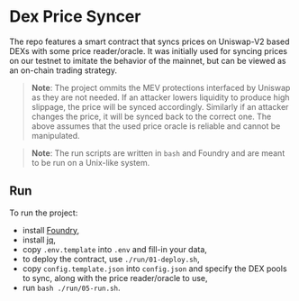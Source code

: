 # Dex Price Syncer

The repo features a smart contract that syncs prices on Uniswap-V2 based DEXs with some price reader/oracle.
It was initially used for syncing prices on our testnet to imitate the behavior of the mainnet,
but can be viewed as an on-chain trading strategy.

> **Note**: The project ommits the MEV protections interfaced by Uniswap as they are not needed.
> If an attacker lowers liquidity to produce high slippage, the price will be synced accordingly.
> Similarly if an attacker changes the price, it will be synced back to the correct one.
> The above assumes that the used price oracle is reliable and cannot be manipulated.

> **Note**: The run scripts are written in `bash` and Foundry and are meant to be run on a Unix-like system.

## Run

To run the project:
- install [Foundry](https://book.getfoundry.sh/),
- install [jq](https://jqlang.github.io/jq/),
- copy `.env.template` into `.env` and fill-in your data,
- to deploy the contract, use `./run/01-deploy.sh`,
- copy `config.template.json` into `config.json` and specify the DEX pools to sync, along with the price reader/oracle to use,
- run `bash ./run/05-run.sh`.
